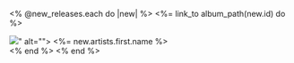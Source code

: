 
  <div class="multiple-items">

  <% @new_releases.each do |new| %>
  <%= link_to album_path(new.id) do %>
  <div class="album" href=>
    <img class="album-img" src="<%= new.images[1]["url"] %>" alt="">
      <%= new.artists.first.name %>
  </div>
  <% end %>
  <% end %>
  </div>
